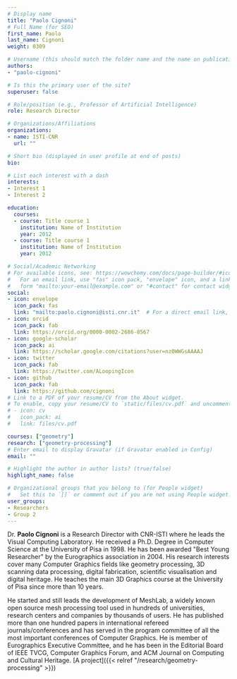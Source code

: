 ```yaml
---
# Display name
title: "Paolo Cignoni"
# Full Name (for SEO)
first_name: Paolo
last_name: Cignoni
weight: 0309

# Username (this should match the folder name and the name on publications)
authors:
- "paolo-cignoni"

# Is this the primary user of the site?
superuser: false

# Role/position (e.g., Professor of Artificial Intelligence)
role: Research Director

# Organizations/Affiliations
organizations:
- name: ISTI-CNR
  url: ""

# Short bio (displayed in user profile at end of posts)
bio: 

# List each interest with a dash
interests:
- Interest 1
- Interest 2

education:
  courses:
  - course: Title course 1
    institution: Name of Institution
    year: 2012
  - course: Title course 1
    institution: Name of Institution
    year: 2012

# Social/Academic Networking
# For available icons, see: https://wowchemy.com/docs/page-builder/#icons
#   For an email link, use "fas" icon pack, "envelope" icon, and a link in the
#   form "mailto:your-email@example.com" or "#contact" for contact widget.
social:
- icon: envelope
  icon_pack: fas
  link: "mailto:paolo.cignoni@isti.cnr.it"  # For a direct email link, use "mailto:test@example.org".
- icon: orcid
  icon_pack: fab
  link: https://orcid.org/0000-0002-2686-8567
- icon: google-scholar
  icon_pack: ai
  link: https://scholar.google.com/citations?user=nz0WWGsAAAAJ
- icon: twitter
  icon_pack: fab
  link: https://twitter.com/ALoopingIcon
- icon: github
  icon_pack: fab
  link: https://github.com/cignoni
# Link to a PDF of your resume/CV from the About widget.
# To enable, copy your resume/CV to `static/files/cv.pdf` and uncomment the lines below.
# - icon: cv
#   icon_pack: ai
#   link: files/cv.pdf

courses: ["geometry"]
research: ["geometry-processing"]
# Enter email to display Gravatar (if Gravatar enabled in Config)
email: ""

# Highlight the author in author lists? (true/false)
highlight_name: false

# Organizational groups that you belong to (for People widget)
#   Set this to `[]` or comment out if you are not using People widget.
user_groups:
- Researchers
- Group 2
---
```


Dr. **Paolo Cignoni** is a Research Director with CNR-ISTI where he leads the Visual Computing Laboratory. He received a Ph.D. Degree in Computer Science at the University of Pisa in 1998. He has been awarded "Best Young Researcher" by the Eurographics association in 2004. His research interests cover many Computer Graphics fields like geometry processing, 3D scanning data processing, digital fabrication, scientific visualisation and digital heritage.
He teaches the main 3D Graphics course at the University of Pisa since more than 10 years. 

He started and still leads the development of MeshLab, a widely known open source mesh processing tool used in hundreds of universities, research centers and companies by thousands of users. He has published more than one hundred papers in international refereed journals/conferences and has served in the program committee of all the most important conferences of Computer Graphics. He is member of Eurographics Executive Committee, and he has been in the Editorial Board of IEEE TVCG, Computer Graphics Forum, and ACM Journal on Computing and Cultural Heritage.
[A project]({{< relref "/research/geometry-processing" >}})


